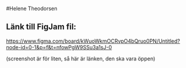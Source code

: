 #Helene Theodorsen 


## Länk till FigJam fil:
https://www.figma.com/board/kWuoWkmOCRvpO4bQruo0PN/Untitled?node-id=0-1&p=f&t=nfowPgW9SSu3a1sJ-0

(screenshot är för liten, så här är länken, den ska vara öppen)
